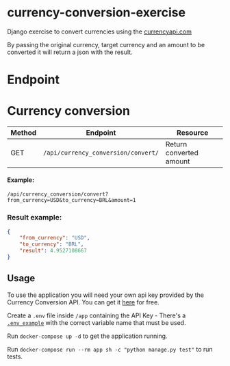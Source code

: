 # currency-conversion-exercise
Django exercise to convert currencies using the [currencyapi.com](https://currencyapi.com/)

By passing the original currency, target currency and an amount to be converted it will return a json with the result.
#
# Endpoint
# Currency conversion

|Method|Endpoint                            | Resource                      |
|------|------------------------------------|-------------------------------|
|GET   |`/api/currency_conversion/convert/` | Return converted amount       |

#### Example:
```
/api/currency_conversion/convert?from_currency=USD&to_currency=BRL&amount=1
```

### Result example:
```json
{
    "from_currency": "USD",
    "to_currency": "BRL",
    "result": 4.9527108667
}
```

## Usage

To use the application you will need your own api key provided by the Currency Conversion API. You can get it [here](https://currencyapi.com/) for free.

Create a `.env` file inside `/app` containing the API Key - There's a [`.env_example`](app/.env_example) with the correct variable name that must be used.

Run `docker-compose up -d` to get the application running.

Run `docker-compose run --rm app sh -c "python manage.py test"` to run tests.